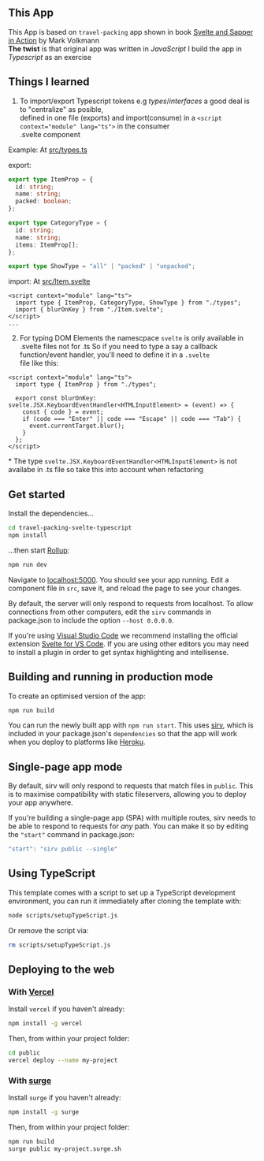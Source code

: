 ## This App

This App is based on `travel-packing` app shown in book [Svelte and Sapper in Action](https://www.manning.com/books/svelte-and-sapper-in-action) by Mark Volkmann  
**The twist** is that original app was written in _JavaScript_ I build the app in _Typescript_ as an exercise

## Things I learned

1. To import/export Typescript tokens e.g _types_/_interfaces_ a good deal is to "centralize" as posible,  
   defined in one file (exports) and import(consume) in a `<script context="module" lang="ts">` in the consumer  
   .svelte component

Example:
At [src/types.ts](src/types.ts)

export:

```typescript
export type ItemProp = {
  id: string;
  name: string;
  packed: boolean;
};

export type CategoryType = {
  id: string;
  name: string;
  items: ItemProp[];
};

export type ShowType = "all" | "packed" | "unpacked";
```

import:
At [src/Item.svelte](src/Item.svelte)

```svelte
<script context="module" lang="ts">
  import type { ItemProp, CategoryType, ShowType } from "./types";
  import { blurOnKey } from "./Item.svelte";
</script>
...
```

2. For typing DOM Elements the namescpace `svelte` is only available in .svelte files not for .ts
   So if you need to type a say a callback function/event handler, you'll need to define it in a `.svelte`  
   file like this:

```svelte
<script context="module" lang="ts">
  import type { ItemProp } from "./types";

  export const blurOnKey: svelte.JSX.KeyboardEventHandler<HTMLInputElement> = (event) => {
    const { code } = event;
    if (code === "Enter" || code === "Escape" || code === "Tab") {
      event.currentTarget.blur();
    }
  };
</script>
```

\* The type `svelte.JSX.KeyboardEventHandler<HTMLInputElement>` is not availabe in .ts file
so take this into account when refactoring

## Get started

Install the dependencies...

```bash
cd travel-packing-svelte-typescript
npm install
```

...then start [Rollup](https://rollupjs.org):

```bash
npm run dev
```

Navigate to [localhost:5000](http://localhost:5000). You should see your app running. Edit a component file in `src`, save it, and reload the page to see your changes.

By default, the server will only respond to requests from localhost. To allow connections from other computers, edit the `sirv` commands in package.json to include the option `--host 0.0.0.0`.

If you're using [Visual Studio Code](https://code.visualstudio.com/) we recommend installing the official extension [Svelte for VS Code](https://marketplace.visualstudio.com/items?itemName=svelte.svelte-vscode). If you are using other editors you may need to install a plugin in order to get syntax highlighting and intellisense.

## Building and running in production mode

To create an optimised version of the app:

```bash
npm run build
```

You can run the newly built app with `npm run start`. This uses [sirv](https://github.com/lukeed/sirv), which is included in your package.json's `dependencies` so that the app will work when you deploy to platforms like [Heroku](https://heroku.com).

## Single-page app mode

By default, sirv will only respond to requests that match files in `public`. This is to maximise compatibility with static fileservers, allowing you to deploy your app anywhere.

If you're building a single-page app (SPA) with multiple routes, sirv needs to be able to respond to requests for _any_ path. You can make it so by editing the `"start"` command in package.json:

```js
"start": "sirv public --single"
```

## Using TypeScript

This template comes with a script to set up a TypeScript development environment, you can run it immediately after cloning the template with:

```bash
node scripts/setupTypeScript.js
```

Or remove the script via:

```bash
rm scripts/setupTypeScript.js
```

## Deploying to the web

### With [Vercel](https://vercel.com)

Install `vercel` if you haven't already:

```bash
npm install -g vercel
```

Then, from within your project folder:

```bash
cd public
vercel deploy --name my-project
```

### With [surge](https://surge.sh/)

Install `surge` if you haven't already:

```bash
npm install -g surge
```

Then, from within your project folder:

```bash
npm run build
surge public my-project.surge.sh
```

